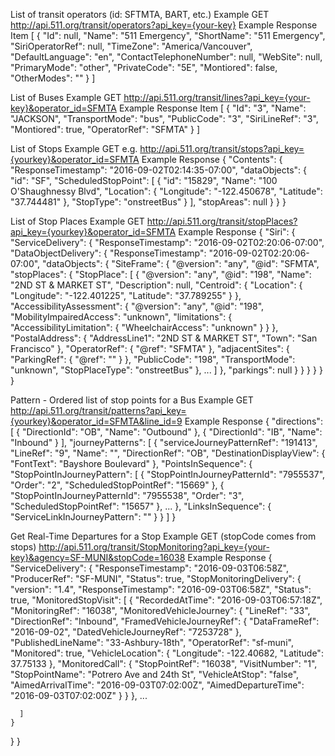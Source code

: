 List of transit operators (id: SFTMTA, BART, etc.)
Example GET
http://api.511.org/transit/operators?api_key={your-key}
Example Response Item
[  {
    "Id": null,
    "Name": "511 Emergency",
    "ShortName": "511 Emergency",
    "SiriOperatorRef": null,
    "TimeZone": "America/Vancouver",
    "DefaultLanguage": "en",
    "ContactTelephoneNumber": null,
    "WebSite": null,
    "PrimaryMode": "other",
    "PrivateCode": "5E",
    "Montiored": false,
    "OtherModes": ""
  } ]

List of Buses
Example GET
http://api.511.org/transit/lines?api_key={your-key}&operator_id=SFMTA
Example Response Item
[  {
    "Id": "3",
    "Name": "JACKSON",
    "TransportMode": "bus",
    "PublicCode": "3",
    "SiriLineRef": "3",
    "Montiored": true,
    "OperatorRef": "SFMTA"
  } ]

List of Stops
Example GET
e.g. http://api.511.org/transit/stops?api_key={yourkey}&operator_id=SFMTA
Example Response
{
  "Contents": {
    "ResponseTimestamp": "2016-09-02T02:14:35-07:00",
    "dataObjects": {
      "id": "SF",
      "ScheduledStopPoint": [
        {
          "id": "15829",
          "Name": "100 O'Shaughnessy Blvd",
          "Location": {
            "Longitude": "-122.450678",
            "Latitude": "37.744481"
          },
          "StopType": "onstreetBus"
        }
      ],
      "stopAreas": null
    }
  }
}

List of Stop Places
Example GET 
http://api.511.org/transit/stopPlaces?api_key={yourkey}&operator_id=SFMTA
Example Response
{
  "Siri": {
    "ServiceDelivery": {
      "ResponseTimestamp": "2016-09-02T02:20:06-07:00",
      "DataObjectDelivery": {
        "ResponseTimestamp": "2016-09-02T02:20:06-07:00",
        "dataObjects": {
          "SiteFrame": {
            "@version": "any",
            "@id": "SFMTA",
            "stopPlaces": {
              "StopPlace": [
                {
                  "@version": "any",
                  "@id": "198",
                  "Name": "2ND ST &amp; MARKET ST",
                  "Description": null,
                  "Centroid": {
                    "Location": {
                      "Longitude": "-122.401225",
                      "Latitude": "37.789255"
                    }
                  },
                  "AccessibilityAssessment": {
                    "@version": "any",
                    "@id": "198",
                    "MobilityImpairedAccess": "unknown",
                    "limitations": {
                      "AccessibilityLimitation": {
                        "WheelchairAccess": "unknown"
                      }
                    }
                  },
                  "PostalAddress": {
                    "AddressLine1": "2ND ST & MARKET ST",
                    "Town": "San Francisco"
                  },
                  "OperatorRef": {
                    "@ref": "SFMTA"
                  },
                  "adjacentSites": {
                    "ParkingRef": {
                      "@ref": ""
                    }
                  },
                  "PublicCode": "198",
                  "TransportMode": "unknown",
                  "StopPlaceType": "onstreetBus"
                },
                ...
              ]
            },
            "parkings": null
          }
        }
      }
    }
  }
}

Pattern - Ordered list of stop points for a Bus
Example GET
http://api.511.org/transit/patterns?api_key={yourkey}&operator_id=SFMTA&line_id=9
Example Response
{
  "directions": [
    {
      "DirectionId": "OB",
      "Name": "Outbound"
    },
    {
      "DirectionId": "IB",
      "Name": "Inbound"
    }
  ],
  "journeyPatterns": [
    {
      "serviceJourneyPatternRef": "191413",
      "LineRef": "9",
      "Name": "",
      "DirectionRef": "OB",
      "DestinationDisplayView": {
        "FontText": "Bayshore Boulevard"
      },
      "PointsInSequence": {
        "StopPointInJourneyPattern": [
          {
            "StopPointInJourneyPatternId": "7955537",
            "Order": "2",
            "ScheduledStopPointRef": "15669"
          },
          {
            "StopPointInJourneyPatternId": "7955538",
            "Order": "3",
            "ScheduledStopPointRef": "15657"
          },
          ...
      },
      "LinksInSequence": {
        "ServiceLinkInJourneyPattern": ""
      }
    }
  ]
}

Get Real-Time Departures for a Stop
Example GET (stopCode comes from stops)
http://api.511.org/transit/StopMonitoring?api_key={your-key}&agency=SF-MUNI&stopCode=16038
Example Response
{
  "ServiceDelivery": {
    "ResponseTimestamp": "2016-09-03T06:58Z",
    "ProducerRef": "SF-MUNI",
    "Status": true,
    "StopMonitoringDelivery": {
      "version": "1.4",
      "ResponseTimestamp": "2016-09-03T06:58Z",
      "Status": true,
      "MonitoredStopVisit": [
        {
          "RecordedAtTime": "2016-09-03T06:57:18Z",
          "MonitoringRef": "16038",
          "MonitoredVehicleJourney": {
            "LineRef": "33",
            "DirectionRef": "Inbound",
            "FramedVehicleJourneyRef": {
              "DataFrameRef": "2016-09-02",
              "DatedVehicleJourneyRef": "7253728"
            },
            "PublishedLineName": "33-Ashbury-18th",
            "OperatorRef": "sf-muni",
            "Monitored": true,
            "VehicleLocation": {
              "Longitude": -122.40682,
              "Latitude": 37.75133
            },
            "MonitoredCall": {
              "StopPointRef": "16038",
              "VisitNumber": "1",
              "StopPointName": "Potrero Ave and 24th St",
              "VehicleAtStop": "false",
              "AimedArrivalTime": "2016-09-03T07:02:00Z",
              "AimedDepartureTime": "2016-09-03T07:02:00Z"
            }
          }
        },
        ...

      ]
    }
  }
}



